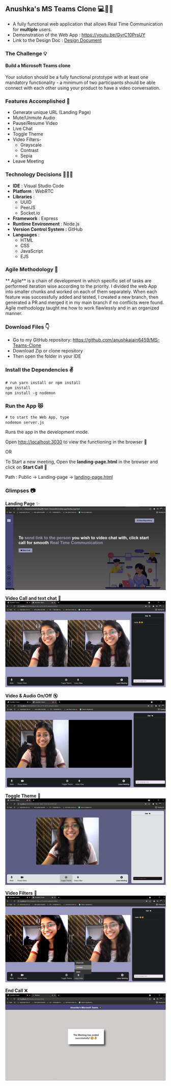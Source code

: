 ## Anushka's MS Teams Clone 💻💬👋

* A fully functional web application that allows Real Time Communication for **multiple** users.
* Demonstration of the Web App : https://youtu.be/GyrC10PrsUY
* Link to the Design Doc : [Design Document](https://drive.google.com/drive/folders/1PV3ezBto45ivA5F6G6wzHCYvrxV8pf7I?usp=sharing)

### The Challenge 💡

#### Build a Microsoft Teams clone
Your solution should be a fully functional prototype with at least one mandatory functionality - a minimum of two participants should be able connect with each other using your product to have a video conversation.

### Features Accomplished 🤩
* Generate unique URL (Landing Page)
* Mute/Unmute Audio
* Pause/Resume Video
* Live Chat
* Toggle Theme
* Video Filters- 
    * Grayscale
    * Contrast
    * Sepia
* Leave Meeting

### Technology Decisions 👩🏻‍💻
* **IDE** : Visual Studio Code
* **Platform** : WebRTC
* **Libraries** :
	 * UUID
	 * PeerJS
	 * Socket.io
* **Framework** : Express
* **Runtime Environment** : Node.js
* **Version Control System :** GitHub
* **Languages** :
	* HTML
	* CSS
	* JavaScript
	* EJS
### Agile Methodology 🏃
** Agile** is a chain of development in which specific set of tasks are performed iteration wise according to the priority. I divided the web App into smaller chunks and worked on each of them separately. When each feature was successfully added and tested, I created a new branch, then generated a PR and merged it in my main branch if no conflicts were found. Agile methodology taught me how to work flawlessly and in an organized manner.

### Download Files 👇
* Go to my GitHub repository: https://github.com/anushkajain6459/MS-Teams-Clone
* Download Zip or clone repository
* Then open the folder in your IDE 

### Install the Dependencies ✌️

```shell
# run yarn install or npm install
npm install
npm install -g nodemon
```

### Run the App 😻

```shell
# to start the Web App, type
nodemon server.js
```
Runs the app in the development mode.

Open [http://localhost:3030](http://localhost:3030) to view the functioning in the browser 🎉

OR

To Start a new meeting, Open the **landing-page.html** in the browser and click on **Start Call** 🎉

Path :  Public → Landing-page → [landing-page.html ](https://github.com/anushkajain6459/MS-Teams-Clone/blob/main/public/Landing-page/landing-page.html)

### Glimpses 📷
 **Landing Page** ✨ ![Landing Page](Readme-img/Readme1.png) 

 **Video Call and text chat** 🎥  ![Video Call and text chat](Readme-img/Readme2.png) 

 **Video & Audio On/Off** 🔇  ![Video & Audio On/Off](Readme-img/Readme3.png) 

 **Toggle Theme** 🔘  ![Toggle Theme](Readme-img/Readme4.png) 

 **Video Filters** 🎨  ![Video Filters](Readme-img/Readme5.png) 

 **End Call** ❌  ![End Call](Readme-img/Readme6.png) 


